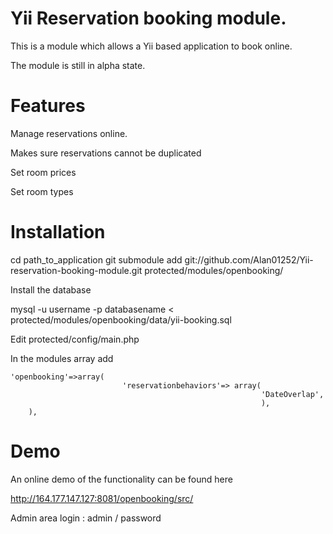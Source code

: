 Yii Reservation booking module.
===========

This is a module which allows a Yii based application to book online.

The module is still in alpha state.

Features
========
Manage reservations online.

Makes sure reservations cannot be duplicated

Set room prices

Set room types

Installation
============

cd path_to_application
git submodule add git://github.com/Alan01252/Yii-reservation-booking-module.git protected/modules/openbooking/

Install the database

mysql -u username -p databasename < protected/modules/openbooking/data/yii-booking.sql

Edit protected/config/main.php

In the modules array add

    'openbooking'=>array(
							 'reservationbehaviors'=> array(
															'DateOverlap',
															),
		),

Demo
====

An online demo of the functionality can be found here

http://164.177.147.127:8081/openbooking/src/

Admin area login : admin / password




